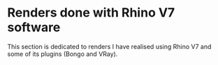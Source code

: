 # Renders done with Rhino V7 software
This section is dedicated to renders I have realised using Rhino V7 and some of its plugins (Bongo and VRay).